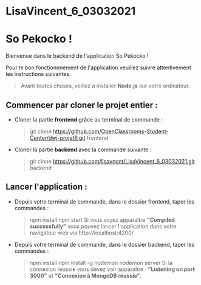# LisaVincent_6_03032021
# So Pekocko !

Bienvenue dans le backend de l'application So Pekocko !

Pour le bon fonctionnnement de l'application veuillez suivre attentivement les instructions suivantes.

> Avant toutes choses, veillez à installer **Node.js** sur votre ordinateur.

## Commencer par cloner le projet entier :

- Cloner la partie **frontend** grâce au terminal de commande : 
    > git clone https://github.com/OpenClassrooms-Student-Center/dwj-projet6.git frontend

- Cloner la partie **backend** avec la commande suivante : 
    > git clone https://github.com/lisavncnt/LisaVincent_6_03032021.git backend

## Lancer l'application : 

- Depuis votre terminal de commande, dans le dossier frontend, taper les commandes : 
    > npm install
    > npm start
Si vous voyez apparaître **"Compiled successfully"** vous pouvez lancer l'application dans votre navigateur web via http://localhost:4200/ 

- Depuis votre terminal de commande, dans le dossier backend, taper les commandes :
    > npm install
    > npm install -g nodemon
    > nodemon server
Si la connexion réussie vous devez voir apparaître : **"Listening on port 3000"** et **"Connexion à MongoDB réussie"**.